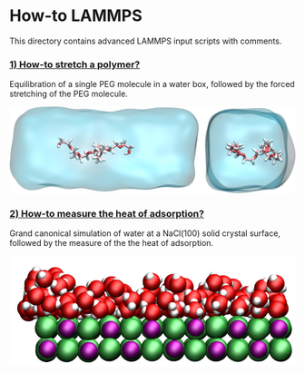 # How-to LAMMPS

This directory contains advanced LAMMPS input scripts with comments. 

### [1) How-to stretch a polymer?](PEG-H2O/PEG-H2O.rst)

Equilibration of a single PEG molecule in a water box, followed by the forced stretching of the PEG molecule.

![Image of PEG molecule pulled in water](PEG-H2O/PEGinH2O.png)

### [2) How-to measure the heat of adsorption?](NaCl-H2O-GCMC/NaCl-H2O-GCMC.rst)

Grand canonical simulation of water at a NaCl(100) solid crystal surface, followed by the measure of the the heat of adsorption.

![Image of a NaCl-water interface](NaCl-H2O-GCMC/NaCl-H2O-GCMC.png)
